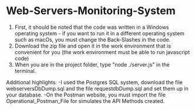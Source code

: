 # Web-Servers-Monitoring-System
1. First, it should be noted that the code was written in a Windows operating system - if you want to run it in a different operating system such as macOs, you must change the Back-Slashes in the code.
2. Download the zip file and open it in the work environment that is convenient for you (the work environment must be able to run javascript code)
3. When you are in the project folder, type "node ./server.js" in the terminal.

Additional highlights:
-I used the Postgres SQL system, download the file webserversDbDump.sql and the file requestdbDump.sql and set them up in your database.
-On the Postman website, you must import the file Operational_Postman_File
for simulates the API Methods created.
